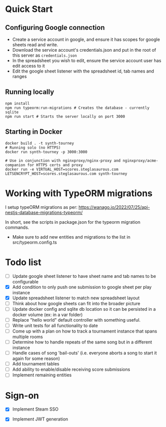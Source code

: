 # Quick Start

## Configuring Google connection

- Create a service account in google, and ensure it has scopes for google sheets read and write.
- Download the service account's credentials.json and put in the root of this server as `credentials.json`
- In the spreadsheet you wish to edit, ensure the service account user has edit access to it
- Edit the google sheet listener with the spreadsheet id, tab names and ranges

## Running locally
```
npm install
npm run typeorm:run-migrations # Creates the database - currently sqlite
npm run start # Starts the server locally on port 3000
```

## Starting in Docker

```
docker build . -t synth-tourney
# Running solo (no HTTPS)
docker run synth-tourney -p 3000:3000

# Use in conjunction with nginxproxy/nginx-proxy and nginxproxy/acme-companion for HTTPS certs and proxy
docker run -e VIRTUAL_HOST=scores.steglasaurous.com LETSENCRYPT_HOST=scores.steglasaurous.com synth-tourney 
```

# Working with TypeORM migrations

I setup typeORM migrations as per: https://wanago.io/2022/07/25/api-nestjs-database-migrations-typeorm/

In short, see the scripts in package.json for the typeorm migration commands.

- Make sure to add new entities and migrations to the list in src/typeorm.config.ts

# Todo list

- [ ] Update google sheet listener to have sheet name and tab names to be configurable
- [x] Add condition to only push one submission to google sheet per play instance
- [x] Update spreadsheet listener to match new spreadsheet layout
- [ ] Think about how google sheets can fit into the broader picture
- [ ] Update docker config and sqlite db location so it can be persisted in a docker volume (ex: in a var folder)
- [ ] Replace "hello world" default controller with something useful.
- [ ] Write unit tests for all functionality to date
- [ ] Come up with a plan on how to track a tournament instance that spans multiple rooms
- [ ] Determine how to handle repeats of the same song but in a different instance
- [ ] Handle cases of song 'bail-outs' (i.e. everyone aborts a song to start it again for some reason)
- [ ] Add tournament tables
- [ ] Add ability to enable/disable receiving score submissions
- [ ] Implement remaining entities

# Sign-on
- [x] Implement Steam SSO
- [x] Implement JWT generation

